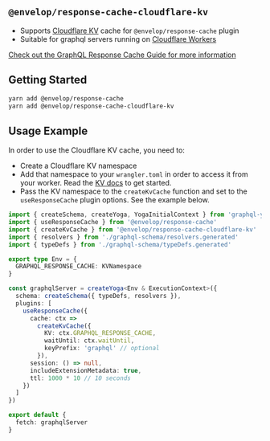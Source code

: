 ## `@envelop/response-cache-cloudflare-kv`

- Supports [Cloudflare KV](https://developers.cloudflare.com/kv/) cache for
  `@envelop/response-cache` plugin
- Suitable for graphql servers running on [Cloudflare Workers](https://workers.cloudflare.com/)

[Check out the GraphQL Response Cache Guide for more information](https://envelop.dev/docs/guides/adding-a-graphql-response-cache)

## Getting Started

```bash
yarn add @envelop/response-cache
yarn add @envelop/response-cache-cloudflare-kv
```

## Usage Example

In order to use the Cloudflare KV cache, you need to:

- Create a Cloudflare KV namespace
- Add that namespace to your `wrangler.toml` in order to access it from your worker. Read the
  [KV docs](https://developers.cloudflare.com/kv/get-started/) to get started.
- Pass the KV namespace to the `createKvCache` function and set to the `useResponseCache` plugin
  options. See the example below.

```ts
import { createSchema, createYoga, YogaInitialContext } from 'graphql-yoga'
import { useResponseCache } from '@envelop/response-cache'
import { createKvCache } from '@envelop/response-cache-cloudflare-kv'
import { resolvers } from './graphql-schema/resolvers.generated'
import { typeDefs } from './graphql-schema/typeDefs.generated'

export type Env = {
  GRAPHQL_RESPONSE_CACHE: KVNamespace
}

const graphqlServer = createYoga<Env & ExecutionContext>({
  schema: createSchema({ typeDefs, resolvers }),
  plugins: [
    useResponseCache({
      cache: ctx =>
        createKvCache({
          KV: ctx.GRAPHQL_RESPONSE_CACHE,
          waitUntil: ctx.waitUntil,
          keyPrefix: 'graphql' // optional
        }),
      session: () => null,
      includeExtensionMetadata: true,
      ttl: 1000 * 10 // 10 seconds
    })
  ]
})

export default {
  fetch: graphqlServer
}
```
